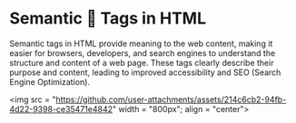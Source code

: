 #  Semantic 🔣 Tags in HTML
Semantic tags in HTML provide meaning to the web content, making it easier for browsers, developers, and search engines to understand the structure and content of a web page. These tags clearly describe their purpose and content, leading to improved accessibility and SEO (Search Engine Optimization).

<img src = "https://github.com/user-attachments/assets/214c6cb2-94fb-4d22-9398-ce35471e4842" width = "800px"; align = "center">